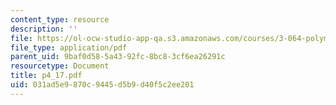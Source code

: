 ```yaml
---
content_type: resource
description: ''
file: https://ol-ocw-studio-app-qa.s3.amazonaws.com/courses/3-064-polymer-engineering-fall-2003/031ad5e9870c9445d5b9d40f5c2ee201_p4_17.pdf
file_type: application/pdf
parent_uid: 9baf0d58-5a43-92fc-8bc8-3cf6ea26291c
resourcetype: Document
title: p4_17.pdf
uid: 031ad5e9-870c-9445-d5b9-d40f5c2ee201
---
```

